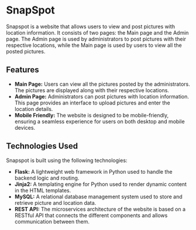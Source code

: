 # SnapSpot

Snapspot is a website that allows users to view and post pictures with location information. It consists of two pages: the Main page and the Admin page. The Admin page is used by administrators to post pictures with their respective locations, while the Main page is used by users to view all the posted pictures.

## Features

- **Main Page:** Users can view all the pictures posted by the administrators. The pictures are displayed along with their respective locations.
- **Admin Page:** Administrators can post pictures with location information. This page provides an interface to upload pictures and enter the location details.
- **Mobile Friendly:** The website is designed to be mobile-friendly, ensuring a seamless experience for users on both desktop and mobile devices.

## Technologies Used

Snapspot is built using the following technologies:

- **Flask:** A lightweight web framework in Python used to handle the backend logic and routing.
- **Jinja2:** A templating engine for Python used to render dynamic content in the HTML templates.
- **MySQL:** A relational database management system used to store and retrieve picture and location data.
- **REST API:** The microservices architecture of the website is based on a RESTful API that connects the different components and allows communication between them.
